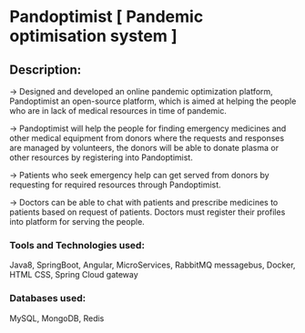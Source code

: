 # Pandoptimist  [ Pandemic optimisation system ]

## Description:
-> Designed and developed an online pandemic optimization platform, Pandoptimist an open-source 
platform, which is aimed at helping the people who are in lack of medical resources in time of 
pandemic. 

-> Pandoptimist will help the people for finding emergency medicines and other medical equipment 
from donors where the requests and responses are managed by volunteers, the donors will be able 
to donate plasma or other resources by registering into Pandoptimist.

-> Patients who seek emergency help can get served from donors by requesting for required resources 
through Pandoptimist. 

-> Doctors can be able to chat with patients and prescribe medicines to patients based on request of 
patients. Doctors must register their profiles into platform for serving the people.

### Tools and Technologies used:
Java8,
SpringBoot,
Angular,
MicroServices,
RabbitMQ messagebus,
Docker,
HTML CSS,
Spring Cloud gateway

### Databases used:
MySQL,
MongoDB,
Redis
